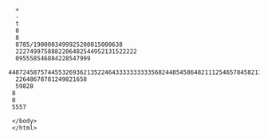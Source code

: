 <html>
  <body>
    <title> </title>
      
      +
      -
      t
      8
      8
      8785/1900003499925200015000638
      2227499758882206482544952131522222
      095558546884228547999
      448724587574455326936213522464333333333356824485458648211125465784582112852835833819095464829065858379
      22648678781249821658
      59828
     8
     8
     5557
     
     </body>
     </html>
     
